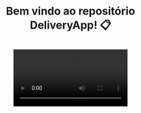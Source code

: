 <div align="center">
<h1 fontsize="80px">Bem vindo ao repositório DeliveryApp! 📋</h1>
  </br>
  <video controls loop autoplay src="https://github.com/patriciadivi/PDiviDeliveryApp/assets/38478917/51212b3d-4a14-44e3-a7fb-493a169b2b34.mp4" alt="Imagem representativa da aplicação" />
  
  <h4 align="center"> 
	🚧  DeliveryApp ♻️ Em Desenvolvimento 🚀 🚧
  </h4>
  <p align="center">
   • <a href="#-sobre-o-projeto">Sobre o projeto</a> •
   <a href="#-projeto-em-sua-maquina">Projeto em sua maquina</a> •
   <a href="#-como-executar-o-projeto">Como executar o projeto</a> •
   <a href="#-tecnologias">Tecnologias</a> •
  </p>
  
  <div align="left">

 ## 💻 Sobre o projeto
  <h3>
  O projeto é uma plataforma de delivery de bebidas, seu intuito é</br>
  trazer a paticidade na compra de suas bebidas favoritas,</br>
  tornando a vida dos usuários.

  </br>
  </br>
  Esse projeto conta com acesso para 3 tipos de usuários.</br>
  
  </br>
  1° Cliente</br> 
  Os clientes podem fazer pedidos, informarem o endereço de entrega</br> 
  e acompanhar todo o processo de entrega, sem sair de casa.</br>
  Tendo assim a praticidade das suas bebedidas favoritas na</br>
  palma da sua mão.</br>
  <details align="left">
  <summary>  Clique aqui para saber mais </summary>
  </br>

  ```Bash

                         >   Acessos para o 'Cliente'   <

        --- Login ---                     |               --- Senha ---
  zebirita@email.com              |               $#zebirita#$

  ```
  </details>
  
  </br>
  2° Vendedores</br>
  Os vendedores contam com a lista de todos os pedidos realizados,</br>
  e para cada pedido temos uma descrição mais completa da ordem.</br>
  Além de conseguirem passar o status da ordem realizada, ao cliente.
  <details align="left">
  <summary>  Clique aqui para saber mais </summary>
  </br>

  ```Bash

                         >   Acessos para o 'Vendedores'   <

          --- Login ---                           |               --- Senha ---
  fulana@deliveryapp.com              |               fulana@123

  ```
  </details>

  </br>
  3° Administrador</br>
  O Administrador conta com o gerenciamento de todos os usuários,</br>
  tendo assim o controle de excluir e adicionar usuários entre outros.
  <details align="left">
  <summary>  Clique aqui para saber mais </summary>
  </br>

  ```Bash

                         >   Acessos para o 'Administrador'   <

          --- Login ---                        |               --- Senha ---
  adm@deliveryapp.com              |               --adm2@21!!--

  ```
  </details>

  </br>
  </br>
  </h3>
 
  </br>
  
  
 ## 🔗 Projeto em sua maquina
  ```Bash

  > 1 - Clone este repositório
    
  # Abra o seu TERMINAL e digite o comando abaixo.
  $ git clone git@github.com:patriciadivi/PDiviDeliveryApp.git

  # Acesse a pasta do projeto no terminal/cmd
  $ cd PDiviDeliveryApp/

  # Caso tenha o editor de codigo(VSCode) digite o comando abaixo.
  $ code .
    - OBS: Caso não tenha, acesse a seção `Como executar o projeto` através do índice e realize o download.

  ```
  
  
  <details align="left">
	<summary>
		<h1>🚨</h1><strong>Caso não queria subir esse projeto para o seu GitHub, 'IGNORE' os proximos passos dessa seção.</strong><h1>🚨</h1> 
	</summary>
	<br />
	
```Bash
> 2 - Criando uma repositório no seu GitHub
		# Abra seu GitHub
		- Crie um `novo repositório`.
```

<div align="center">
	<img src="https://user-images.githubusercontent.com/38478917/188983072-db5702fb-bb5d-4835-9338-d0a0bb981741.png"/>
</div>
<br />
	
```bash
	
> Defina um `nome` ao seu `repositório` e aperte o botão `crie o repositório`.
	
```

<br />

<div align="center">
	<img src="https://user-images.githubusercontent.com/38478917/188986397-3f3177d7-9d13-414b-9b2b-089c3719e771.png"/>
	<img src="https://user-images.githubusercontent.com/38478917/188987212-0ba26086-f06e-49a6-aaf9-0c7b1f9ed0c0.png"/>
</div>
<br />
	
```bash
> 3 - Vá até a aba do seu repositório criado

 # Encontre o campo abaixo, deixe a guia aberta pois, vamos usa-la no 'PASSO 5'.
```
	
<br />

<div align="center">
	<img src="https://user-images.githubusercontent.com/38478917/188980734-6f857914-9c4a-4597-80f4-e40a55171343.png"/>
</div>
<br />
	
```bash
> 4 - Adicione as mudanças ao _stage_ do Git e faça um `commit`

 # Voltei ao seu terminal.
 # Verifique que as mudanças ainda não estão no _stage_ digite o comando abaixo.
  # Exemplo:
   $ `git status` (devem aparecer listadas as novas alterações em vermelho)
 # Adicione o arquivo alterado, realizado no 'PASSO 3' ao stage do Git
   $ `git add .` (adicionando todas as mudanças - que estavam em vermelho - ao stage do Git)
   $ `git status` (devem aparecer listadas as novas alterações em verde)
 # Faça seus `commit`
  # Exemplo:
   $ `git commit -m "feat:  Iniciando novo projeto 🚀" `.
   $ `git status` (deve aparecer uma mensagem tipo nothing to commit )

> 5 - Adicione o projeto local ao seu repositório criado no `PASSO 2`.
	
 # Adicione o projeto local ao seu repositório criado no 'PASSO 3'.
  # Rode os comando abaixo, de acordo com a sua GUIA mostrada no 'PASSO 3'.
  # 1° comando. Exemplo:
   $ `git remote add origin git@github.com:patriciadivi/repositorioTeste.git`.
  # 2° comando. Exemplo:
   $ `git branch -M main`.
  # 3° comando. Exemplo:
   $ `git push -u origin main`.
	
` AGORA É SÓ ATUALIZAR A PÁGINA E SER FELIZ `😊🎉
	
```

<br />
	
</details>

<br />

## 🚀 Como executar o projeto

  Este projeto é divido em duas partes:
  1. Backend (pasta back-end) 
  2. Frontend (pasta front-end)

  💡O Frontend precisam que o Backend esteja sendo executado para funcionar.

  ### Pré-requisitos

  Antes de começar, você vai precisar ter instalado em sua máquina as seguintes ferramentas:<br />
  [Git](https://git-scm.com) (terminal), [Node.js](https://nodejs.org/en/) (motor da aplicação) e [Docker](https://docs.docker.com/get-docker/) (ambiente controlado).<br />
  Além disto é bom ter um editor para trabalhar com o código como [VSCode](https://code.visualstudio.com/)
  
  
  <details align="left">
    <summary><h2>🎲</h2> <strong>Rodando o Backend (pasta back-end)</strong></summary>

  ```bash

  > 1 - Na raiz do projeto execute os comandos abaixo: 
   # Vá para a pasta back-end
    $ cd back-end/

  > 2 - Instale as dependências
    $ npm install
  
  > 3 - Iniciando o docker
   💡Caso esteja no (windows)
    3.1 - Abra a ferramenta docker desktop
    3.2 - Volte ao terminar da aplicação(back-end) e execute:
    $ docker-compose up --build -d
  
   💡Caso esteja no (Linux ou Mac)
    $ docker-compose up --build -d

  > 4 - Abra o terminal docker executando esse comando:
    $ docker exec -it delivery_api bash
  
  > 5 - Execute a aplicação em modo de desenvolvimento
    $ npm run dev

  # O servidor inciará na porta:3001 - acesse http://localhost:3001 

  ```
  
  </details>
  
  <details align="left">
    <summary><h2>👩🏻‍💻</h2> <strong>Frontend (pasta front-end)</strong></summary>

 ```bash

  > 1 - Na raiz do projeto execute os comandos abaixo: 
   # Vá para a pasta front-end
    $ cd front-end/

  > 2 - Instale as dependências
    $ npm install

  > 3 - Execute a aplicação em modo de desenvolvimento
    $ npm start

  # O servidor web inciará na porta:3000 - acesse http://localhost:3000/

 ``` 
  <br />
 </details>
 <br />
 
 ## 🛠 Tecnologias
	
  <p>As seguintes ferramentas foram usadas na construção do projeto:</p>
	
 <details>
   <summary>
		 <strong>🎲 Backend </strong>
		 (<a href="https://nodejs.org/en/docs/guides">NodeJS</a> +
		 <a href="https://developer.mozilla.org/pt-BR/docs/Web/JavaScript">JavaScript</a>)
	</summary>
	</br>
		<ul>
		<li><a href="https://expressjs.com/pt-br/guide/routing.html">Express</a></li>
		<li><a href="https://www.npmjs.com/package/cors">Cors</a></li>
		<li><a href="https://www.npmjs.com/package/email-validator">Email Validator</a></li>
		<li><a href="https://www.npmjs.com/package/express-async-errors">Express Async Errors</a></li>
		<li><a href="https://jwt.io/">JSON Web Tokens(J.W.T)</a></li>
		<li><a href="https://www.md5hashgenerator.com/">MD5 Hash Generator</a></li>
		<li><a href="https://www.npmjs.com/package/mysql2#installation">MySQL</a></li>
		<li><a href="https://sequelize.org/docs/v6/getting-started/">Sequelize ORM</a></li>
		<li><a href="https://mochajs.org/#installation">Mocha</a></li>
		<li><a href="https://www.npmjs.com/package/nodemon">Nodemon</a></li>
		<li><a href="https://www.chaijs.com/guide/">Chai</a></li>
		<li><a href="https://sinonjs.org/releases/v15/">Sinon JS</a></li>
		</ul>
  </details>
	
<details align="left">
    <summary><strong>👩🏻‍💻 <strong>Frontend</strong>
			(<a href="https://reactjs.org/docs/getting-started.html">React</a> +
		 	<a href="https://www.typescriptlang.org/docs/">TypeScript</a>)
		</summary>
		</br>
		<ul>
      <li><a href="https://axios-http.com/docs/intro">Axios</a></li>
      <li><a href="https://www.npmjs.com/package/email-validator">Email Validator</a></li>
			<li><a href="https://pt-br.legacy.reactjs.org/docs/getting-started.html">React</a></li>
			<li><a href="https://www.npmjs.com/package/react-lottie">React Lottie</a></li>
			<li><a href="https://reactrouter.com/en/main">React Router Dom</a></li>
			<li><a href="https://styled-components.com/docs/basics#installation">Styled Components</a></li>
			<li><a href="https://phosphoricons.com/">Phosphor Icons</a></li>
			<li><a href="https://github.com/uuidjs/uuid">Uuid</a></li>
			<li><a href="https://zustand-demo.pmnd.rs/">Zustand</a></li>
		</ul>
	</details>
 
 </br>
 
<details align="left">
  <summary><strong>🏗️ <strong>Utilitários</strong></summary>
<ul>
<li>Commit: <a href="https://marketplace.visualstudio.com/items?itemName=vivaxy.vscode-conventional-commits">Conventional Commits</a></li>
<li>Editor: <a href="https://code.visualstudio.com/">Visual Studio Code</a></li>
<li>Fontes: <a href="https://fonts.google.com/specimen/Roboto?query=RO">Roboto</a> e <a href="https://fonts.google.com/specimen/Ubuntu?query=Ubu">Ubuntu</a></li>
<li>Teste de API: <a href="https://insomnia.rest/">Insomnia</a></li>
</ul>

</details>
	
 
 </div>

   ---
  ⌨️ com ❤️ por [Patricia Dias Viana](https://github.com/patriciadivi) 😊
</div>
